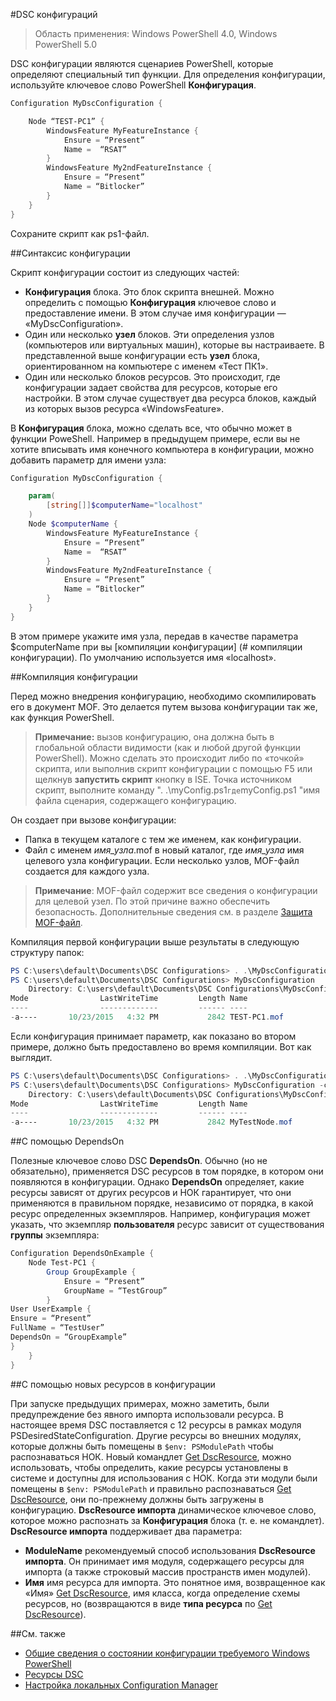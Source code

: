 #DSC конфигураций

> Область применения: Windows PowerShell 4.0, Windows PowerShell 5.0

DSC конфигурации являются сценариев PowerShell, которые определяют специальный тип функции. 
Для определения конфигурации, используйте ключевое слово PowerShell __Конфигурация__.

```powershell
Configuration MyDscConfiguration {

    Node “TEST-PC1” {
        WindowsFeature MyFeatureInstance {
            Ensure = “Present”
            Name =  “RSAT”
        }
        WindowsFeature My2ndFeatureInstance {
            Ensure = “Present”
            Name = “Bitlocker”
        }
    }
}
```

Сохраните скрипт как ps1-файл.

##Синтаксис конфигурации

Скрипт конфигурации состоит из следующих частей:

- **Конфигурация** блока. Это блок скрипта внешней. Можно определить с помощью **Конфигурация** ключевое слово и предоставление имени. В этом случае имя конфигурации — «MyDscConfiguration».
- Один или несколько **узел** блоков. Эти определения узлов (компьютеров или виртуальных машин), которые вы настраиваете. В представленной выше конфигурации есть **узел** блока, ориентированном на компьютере с именем «Тест ПК1».
- Один или несколько блоков ресурсов. Это происходит, где конфигурации задает свойства для ресурсов, которые его настройки. В этом случае существует два ресурса блоков, каждый из которых вызов ресурса «WindowsFeature».

В **Конфигурация** блока, можно сделать все, что обычно может в функции PoweShell. Например в предыдущем примере, если вы не хотите вписывать имя конечного компьютера в конфигурации, можно добавить параметр для имени узла:

```powershell
Configuration MyDscConfiguration {

    param(
        [string[]]$computerName="localhost"
    )
    Node $computerName {
        WindowsFeature MyFeatureInstance {
            Ensure = “Present”
            Name =  “RSAT”
        }
        WindowsFeature My2ndFeatureInstance {
            Ensure = “Present”
            Name = “Bitlocker”
        }
    }
}
```

В этом примере укажите имя узла, передав в качестве параметра $computerName при вы [компиляции конфигурации] (# компиляции конфигурации). По умолчанию используется имя «localhost».

##Компиляция конфигурации

Перед можно внедрения конфигурацию, необходимо скомпилировать его в документ MOF. Это делается путем вызова конфигурации так же, как функция PowerShell.
> __Примечание:__ вызов конфигурацию, она должна быть в глобальной области видимости (как и любой другой функции PowerShell). Можно сделать это происходит либо по «точкой» скрипта, или выполнив скрипт конфигурации с помощью F5 или щелкнув __запустить скрипт__ кнопку в ISE. Точка источником скрипт, выполните команду ". .\myConfig.ps1` где `myConfig.ps1 "имя файла сценария, содержащего конфигурацию.

Он создает при вызове конфигурации:

- Папка в текущем каталоге с тем же именем, как конфигурации.
- Файл с именем _имя_узла_.mof в новый каталог, где _имя_узла_ имя целевого узла конфигурации. Если несколько узлов, MOF-файл создается для каждого узла.

> __Примечание__: MOF-файл содержит все сведения о конфигурации для целевой узел. По этой причине важно обеспечить безопасность. Дополнительные сведения см. в разделе [Защита MOF-файл](secureMOF.md).

Компиляция первой конфигурации выше результаты в следующую структуру папок:

```powershell
PS C:\users\default\Documents\DSC Configurations> . .\MyDscConfiguration.ps1
PS C:\users\default\Documents\DSC Configurations> MyDscConfiguration
    Directory: C:\users\default\Documents\DSC Configurations\MyDscConfiguration
Mode                LastWriteTime         Length Name                                                                                              
----                -------------         ------ ----                                                                                         
-a----       10/23/2015   4:32 PM           2842 TEST-PC1.mof
```

Если конфигурация принимает параметр, как показано во втором примере, должно быть предоставлено во время компиляции. Вот как выглядит.

```powershell
PS C:\users\default\Documents\DSC Configurations> . .\MyDscConfiguration.ps1
PS C:\users\default\Documents\DSC Configurations> MyDscConfiguration -computerName 'MyTestNode'
    Directory: C:\users\default\Documents\DSC Configurations\MyDscConfiguration
Mode                LastWriteTime         Length Name                                                                                              
----                -------------         ------ ----                                                                                         
-a----       10/23/2015   4:32 PM           2842 MyTestNode.mof
```

##С помощью DependsOn

Полезные ключевое слово DSC __DependsOn__. Обычно (но не обязательно), применяется DSC ресурсов в том порядке, в котором они появляются в конфигурации. Однако __DependsOn__ определяет, какие ресурсы зависят от других ресурсов и НОК гарантирует, что они применяются в правильном порядке, независимо от порядка, в какой ресурс определенных экземпляров. Например, конфигурация может указать, что экземпляр __пользователя__ ресурс зависит от существования __группы__ экземпляра:

```powershell
Configuration DependsOnExample {
    Node Test-PC1 {
        Group GroupExample {
            Ensure = “Present”
            GroupName = “TestGroup”
        }
User UserExample {
Ensure = “Present”
FullName = “TestUser”
DependsOn = “GroupExample”
}
    }
}
```

##С помощью новых ресурсов в конфигурации

При запуске предыдущих примерах, можно заметить, были предупреждение без явного импорта использовали ресурса.
В настоящее время DSC поставляется с 12 ресурсы в рамках модуля PSDesiredStateConfiguration. Другие ресурсы во внешних модулях, которые должны быть помещены в `$env: PSModulePath` чтобы распознаваться НОК. Новый командлет [Get DscResource](https://technet.microsoft.com/en-us/library/dn521625.aspx), можно использовать, чтобы определить, какие ресурсы установлены в системе и доступны для использования с НОК. 
Когда эти модули были помещены в `$env: PSModulePath` и правильно распознаваться [Get DscResource](https://technet.microsoft.com/en-us/library/dn521625.aspx), они по-прежнему должны быть загружены в конфигурацию. __DscResource импорта__ динамическое ключевое слово, которое можно распознать за __Конфигурация__ блока (т. е. не командлет). __DscResource импорта__ поддерживает два параметра:
* __ModuleName__ рекомендуемый способ использования __DscResource импорта__. Он принимает имя модуля, содержащего ресурсы для импорта (а также строковый массив пространств имен модулей).
* __Имя__ имя ресурса для импорта. Это понятное имя, возвращенное как «Имя» [Get DscResource](https://technet.microsoft.com/en-us/library/dn521625.aspx), имя класса, когда определение схемы ресурсов, но (возвращаются в виде __типа ресурса__ по [Get DscResource](https://technet.microsoft.com/en-us/library/dn521625.aspx)).

##См. также

* [Общие сведения о состоянии конфигурации требуемого Windows PowerShell](overview.md)
* [Ресурсы DSC](resources.md)
* [Настройка локальных Configuration Manager](metaconfig.md)



